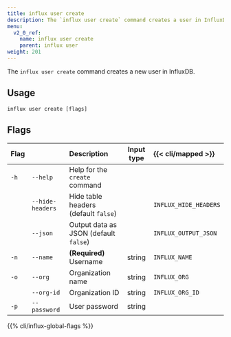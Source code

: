 ```yaml
---
title: influx user create
description: The `influx user create` command creates a user in InfluxDB.
menu:
  v2_0_ref:
    name: influx user create
    parent: influx user
weight: 201
---
```


The `influx user create` command creates a new user in InfluxDB.

## Usage
```
influx user create [flags]
```

## Flags
| Flag |                  | Description                           | Input type  | {{< cli/mapped >}}    |
|:---- |:---              |:-----------                           |:----------: |:------------------    |
| `-h` | `--help`         | Help for the `create` command         |             |                       |
|      | `--hide-headers` | Hide table headers (default `false`)  |             | `INFLUX_HIDE_HEADERS` |
|      | `--json`         | Output data as JSON (default `false`) |             | `INFLUX_OUTPUT_JSON`  |
| `-n` | `--name`         | **(Required)** Username               | string      | `INFLUX_NAME`         |
| `-o` | `--org`          | Organization name                     | string      | `INFLUX_ORG`          |
|      | `--org-id`       | Organization ID                       | string      | `INFLUX_ORG_ID`       |
| `-p` | `--password`     | User password                         | string      |                       |

{{% cli/influx-global-flags %}}
